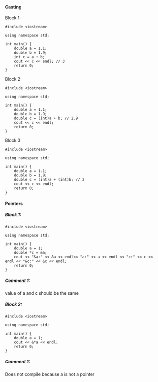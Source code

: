 #### Casting

Block 1:
```
#include <iostream>

using namespace std;

int main() {
    double a = 1.1;
    double b = 1.9;
    int c = a + b;
    cout << c << endl; // 3
    return 0;
}
```

Block 2:
```
#include <iostream>

using namespace std;

int main() {
    double a = 1.1;
    double b = 1.9;
    double c = (int)a + b; // 2.9
    cout << c << endl;
    return 0;
}
```

Block 3:
```
#include <iostream>

using namespace std;

int main() {
    double a = 1.1;
    double b = 1.9;
    double c = (int)a + (int)b; // 2
    cout << c << endl;
    return 0;
}
```

#### Pointers

##### Block 1:
```
#include <iostream>

using namespace std;

int main() {
    double a = 1;
    double *c = &a;
    cout << "&a:" << &a << endl<< "a:" << a << endl << "c:" << c << endl << "&c:" << &c << endl;
    return 0;
}
```
##### Comment 1:
value of a and c should be the same

##### Block 2:
```
#include <iostream>

using namespace std;

int main() {
    double a = 1;
    cout << &*a << endl;
    return 0;
}
```

##### Comment 1:
Does not compile because a is not a pointer
